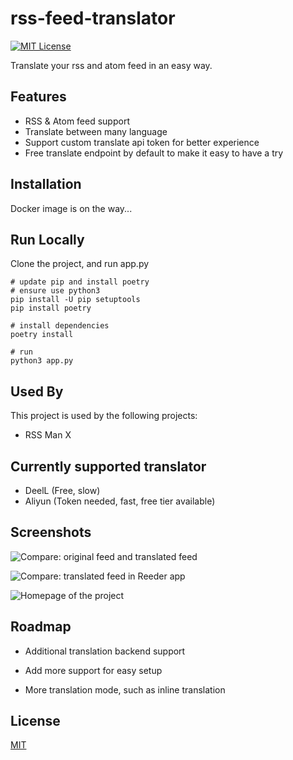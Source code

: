 # rss-feed-translator

[![MIT License](https://img.shields.io/badge/License-MIT-green.svg)](https://choosealicense.com/licenses/mit/)

Translate your rss and atom feed in an easy way.

## Features

- RSS & Atom feed support
- Translate between many language
- Support custom translate api token for better experience
- Free translate endpoint by default to make it easy to have a try

## Installation

Docker image is on the way...

## Run Locally

Clone the project, and run app.py

```shell
# update pip and install poetry
# ensure use python3
pip install -U pip setuptools
pip install poetry

# install dependencies
poetry install

# run
python3 app.py
```

## Used By

This project is used by the following projects:

- RSS Man X

## Currently supported translator

- DeelL (Free, slow)
- Aliyun (Token needed, fast, free tier available)

## Screenshots

![Compare: original feed and translated feed](https://blog-1301127393.file.myqcloud.com/BlogImgs/202305140149482.png)

![Compare: translated feed in Reeder app](https://blog-1301127393.file.myqcloud.com/BlogImgs/202305140149484.png)

![Homepage of the project](https://blog-1301127393.file.myqcloud.com/BlogImgs/202305140149485.png)

## Roadmap

- Additional translation backend support

- Add more support for easy setup

- More translation mode, such as inline translation

## License

[MIT](https://choosealicense.com/licenses/mit/)

